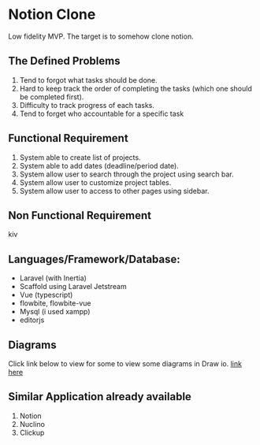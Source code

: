 # Notion Clone

Low fidelity MVP. The target is to somehow clone notion.

## The Defined Problems

1. Tend to forgot what tasks should be done.
2. Hard to keep track the order of completing the tasks (which one should be completed first).
3. Difficulty to track progress of each tasks.
4. Tend to forget who accountable for a specific task

## Functional Requirement

1. System able to create list of projects.
2. System able to add dates (deadline/period date).
3. System allow user to search through the project using search bar.
4. System allow user to customize project tables.
5. System allow user to access to other pages using sidebar.

## Non Functional Requirement
kiv

## Languages/Framework/Database:
- Laravel (with Inertia)
- Scaffold using Laravel Jetstream
- Vue (typescript)
- flowbite, flowbite-vue
- Mysql (i used xampp)
- editorjs

## Diagrams
Click link below to view for some to view some diagrams in Draw io.
[link here](https://drive.google.com/file/d/1fpNaFeAKDJuzDsRZe9ZFfEPaYHBdg0O5/view?usp=sharing)

## Similar Application already available
1. Notion
2. Nuclino
3. Clickup
